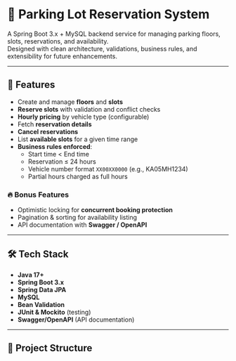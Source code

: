 # 🚗 Parking Lot Reservation System

A Spring Boot 3.x + MySQL backend service for managing parking floors, slots, reservations, and availability.  
Designed with clean architecture, validations, business rules, and extensibility for future enhancements.

---

## 📌 Features

- Create and manage **floors** and **slots**  
- **Reserve slots** with validation and conflict checks  
- **Hourly pricing** by vehicle type (configurable)  
- Fetch **reservation details**  
- **Cancel reservations**  
- List **available slots** for a given time range  
- **Business rules enforced**:
  - Start time < End time  
  - Reservation ≤ 24 hours  
  - Vehicle number format `XX00XX0000` (e.g., KA05MH1234)  
  - Partial hours charged as full hours  

### 🔥 Bonus Features
- Optimistic locking for **concurrent booking protection**  
- Pagination & sorting for availability listing  
- API documentation with **Swagger / OpenAPI**  

---

## 🛠 Tech Stack

- **Java 17+**  
- **Spring Boot 3.x**  
- **Spring Data JPA**  
- **MySQL**  
- **Bean Validation**  
- **JUnit & Mockito** (testing)  
- **Swagger/OpenAPI** (API documentation)  

---

## 📂 Project Structure

